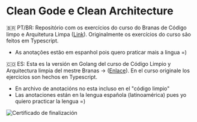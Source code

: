 # Clean Gode e Clean Architecture


🇧🇷 PT/BR: Repositório com os exercícios do curso do Branas de Código limpo e Arquitetura Limpa ([Link](https://app.branas.io/public/products/369206b9-2a0d-4322-b1f6-3e9d22336740)). Originalmente os exercícios do curso são feitos em Typescript. 

- As anotações estão em espanhol pois quero praticar mais a lingua =)  


🇨🇴 ES: Esta es la versión en Golang del curso de Código Limpio y Arquitectura limpia del mestre Branas -> ([Enlace](https://app.branas.io/public/products/369206b9-2a0d-4322-b1f6-3e9d22336740)). En el curso originale los ejercicios son hechos en Typescript.

- En archivo de anotacións no esta incluso en el "código limpio"
- Las anotaciones están en la lengua española (latinoamérica) pues yo quiero practicar la lengua =) 


![Certificado de finalización](https://lh3.googleusercontent.com/dHf3Yv9WcfyNYFta-fJUzRPOYPE4BAKelXQQJwz7b4zRsK_gJ4HmYJzi-p5Ad2HPO8lK4yD1_3xmfPDenMsSjfHegR3BYVKy69UAfL4TX9JFtzlyq2lxtoKKXbkIPWhXBKas14-cUAvTEDRtXH4ctfUTgZuRCh7f8PaEZb_HrKL5IUMfaVBj1qnz9D_9XZrWfQ1Rq9aXKEBnLE7H4znhTRw1lex_Jj61eU9NViwnfSIDiCaNgYMTEkbJvqCeBeGXOQ0p6CXDMopOTh84077WCx66L_rIQWsUhuuxjDnHHxrzkN-m2ic8zz1VvhWAhWD9Tpz1PhgWrz6sy2sHFiNqJ_AEWDTji0x9zTwcWznfPbt1weRmNrhGwpzgEC-CIn_tf2qqy1XqsYTxronuVL5ovMpmrgmIe1G6gus5CR8VwxDN1WdR2Ir8_9SUCWui39PLj4gI7eXrLL-q93imNDMNx3uDFKSyAwIotY6uoR2wEIbctVxLDFE8Gz-XRoWCDfAggQas2I32oLXpL3vLeicf1XBmcEFFU1LHUXtOwG7IfNsRLis6mz4r5D9ft3GkC4uM0sKQgtTkH4qH2_WTb4ym6zuhuQCp1ZKI_AwpBtNfViyo1287FXn2K-1_42E-aRgiUYyPQs1m0M77O9qhEpmbXDuc25Bt0QhkzfVBt5hSCEYpyLXxYbXnZzMrHaQ8a-Gw66zv9yS5M7ijrCuNZiky5-usnACNMXRo7chsxRqvL7huwh5HX8CQkm_kqbiY2OmoGJcwPWnFjQmqodV82V91ixUHS5CPDSIAWjk=w1043-h718-no?authuser=1)



 